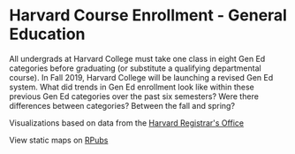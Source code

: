 # Harvard Course Enrollment - General Education

All undergrads at Harvard College must take one class in eight Gen Ed categories before graduating (or substitute a qualifying departmental course). In Fall 2019, Harvard College will be launching a revised Gen Ed system. What did trends in Gen Ed enrollment look like within these previous Gen Ed categories over the past six semesters? Were there differences between categories? Between the fall and spring?

Visualizations based on data from the [Harvard Registrar's Office](https://registrar.fas.harvard.edu/faculty-staff/courses/enrollment/archived-course-enrollment-reports)

View static maps on [RPubs](http://rpubs.com/shivi-a/harvard_course_enrollment)
